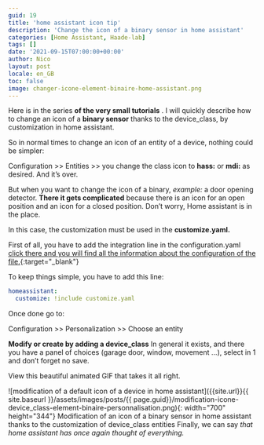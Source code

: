 ```yaml
---
guid: 19
title: 'home assistant icon tip'
description: 'Change the icon of a binary sensor in home assistant'
categories: [Home Assistant, Haade-lab]
tags: []
date: '2021-09-15T07:00:00+00:00'
author: Nico
layout: post
locale: en_GB
toc: false
image: changer-icone-element-binaire-home-assistant.png
---
```

Here is in the series **of the very small tutorials** . I will quickly describe how to change an icon of a **binary sensor** thanks to the device\_class, by customization in home assistant.

So in normal times to change an icon of an entity of a device, nothing could be simpler:

Configuration &gt;&gt; Entities &gt;&gt; you change the class icon to **hass:** or **mdi:** as desired. And it’s over.

But when you want to change the icon of a binary, *example:* a door opening detector. **There it gets complicated** because there is an icon for an open position and an icon for a closed position. Don’t worry, Home assistant is in the place.

In this case, the customization must be used in the **customize.yaml.**

First of all, you have to add the integration line in the configuration.yaml [click there and you will find all the information about the configuration of the file.](https://www.home-assistant.io/docs/configuration/customizing-devices/){:target="_blank"}

To keep things simple, you have to add this line:

```yaml
homeassistant:
  customize: !include customize.yaml
```

Once done go to:

Configuration &gt;&gt; Personalization &gt;&gt; Choose an entity

**Modify or create by adding a device\_class** In general it exists, and there you have a panel of choices (garage door, window, movement …), select in 1 and don’t forget no save.

View this beautiful animated GIF that takes it all right.

![modification of a default icon of a device in home assistant]({{site.url}}{{ site.baseurl }}/assets/images/posts/{{ page.guid}}/modification-icone-device_class-element-binaire-personnalisation.png){: width="700" height="344"} Modification of an icon of a binary sensor in home assistant thanks to the customization of device_class entities Finally, we can say *that home assistant has once again thought of everything.*
